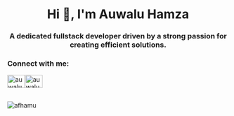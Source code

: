 <h1 align="center">Hi 👋, I'm Auwalu Hamza</h1>
<h3 align="center">A dedicated fullstack developer driven by a strong passion for creating efficient solutions.</h3>

<h3 align="left">Connect with me:</h3>

<div style="display: flex; flex-direction: row;">
  <a href="https://linkedin.com/in/auwalu-hamza" target="blank"><img align="center" src="https://raw.githubusercontent.com/rahuldkjain/github-profile-readme-generator/master/src/images/icons/Social/linked-in-alt.svg" alt="auwalu-hamza" height="30" width="40" /></a>
  <a href="https://twitter.com/afhamu" target="blank"><img align="center" src="https://raw.githubusercontent.com/rahuldkjain/github-profile-readme-generator/master/src/images/icons/Social/twitter-alt.svg" alt="auwalu-hamza" height="30" width="40" /></a>
</div>

<br />

<p><img align="center" src="https://github-readme-stats.vercel.app/api/top-langs?username=afhamu&show_icons=true&locale=en&layout=compact" alt="afhamu" /></p>
